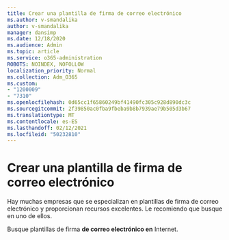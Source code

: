 ```yaml
---
title: Crear una plantilla de firma de correo electrónico
ms.author: v-smandalika
author: v-smandalika
manager: dansimp
ms.date: 12/18/2020
ms.audience: Admin
ms.topic: article
ms.service: o365-administration
ROBOTS: NOINDEX, NOFOLLOW
localization_priority: Normal
ms.collection: Adm_O365
ms.custom:
- "1200009"
- "7310"
ms.openlocfilehash: 0d65cc1f65860249bf41490fc305c928d890dc3c
ms.sourcegitcommit: 2f39850ac0fba9fbeba9b8b7939ae79b505d3b67
ms.translationtype: MT
ms.contentlocale: es-ES
ms.lasthandoff: 02/12/2021
ms.locfileid: "50232810"
---
```

# <a name="create-an-email-signature-template"></a>Crear una plantilla de firma de correo electrónico

Hay muchas empresas que se especializan en plantillas de firma de correo electrónico y proporcionan recursos excelentes. Le recomiendo que busque en uno de ellos.

Busque plantillas de firma **de correo electrónico en** Internet.